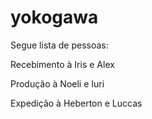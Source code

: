 # yokogawa

Segue lista de pessoas:

Recebimento à Iris e Alex

Produção à Noeli e Iuri

Expedição à Heberton e Luccas